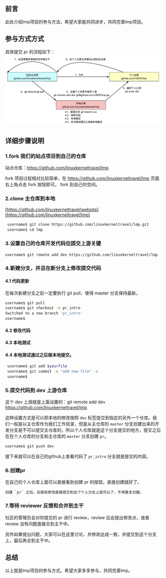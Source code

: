 ## 前言
此处介绍lmp项目的参与方法，希望大家能共同进步，共同完善lmp项目。

## 参与方式方式
具体提交 pr 的流程如下：
![](imgs/pr.png)

## 详细步骤说明
### 1.fork 我们的站点项目到自己的仓库
站点仓库：https://github.com/linuxkerneltravel/lmp

fork 项目过程相对比较简单，在 https://github.com/linuxkerneltravel/lmp 页面右上角点击 fork 按钮即可， fork 到自己的空间。


### 2.clone 主仓库到本地
[https://github.com/linuxkerneltravel/website](https://github.com/linuxkerneltravel/lmp)

```sh
 username$ git clone https://github.com/linuxkerneltravel/lmp.git
 username$ cd lmp                                                                           
```
### 3.设置自己的仓库开发代码位提交上游关键
```sh
username$ git remote add dev https://github.com/linuxkerneltravel/lmp
```

### 4.新建分支，并且在新分支上修改提交代码
#### 4.1 代码更新

在每次新建分支之前一定要执行 git pull，使得  master 分支保持最新。
```sh
username$ git pull 
username$ git checkout -b pr_intro
Switched to a new branch 'pr_intro'
username$ 
```
#### 4.2 修改代码

#### 4.3 本地测试  
#### 4.4 本地测试通过之后做本地提交。
```sh
 username$ git add $yourfile
 username$ git commit -m "add new file" -a  
 username$ 
```

### 5.提交代码到 dev 上游仓库
这个 dev 上游就是上面设置的：git remote add dev  https://github.com/linuxkerneltravel/lmp

这种设置方式是可以把本地的修改按照 `dev` 标签提交到指定的另外一个仓库。我们一般是以主仓库作为我们工作目录，但是从主仓库的 `master` 分支创建出来的开发分支是不可以提交主仓库的，所以个人仓库就是这个分支提交的地方，提交之后在在个人仓库的分支和主仓库的 `master` 分支创建 `pr`。
```sh
username$ git push dev   
```
接下来就可以在自己的github上查看代码了
 `pr_intro` 分支就是提交的内容。

### 6.创建pr
在自己的个人仓库上面可以直接看到创建 pr 的按钮，直接创建就好了。

    创建 `pr` 之后，后面有修改直接提交到这个个人分支上就可以了，不用重复创建。

### 7.等待 reviewer 反馈和合并到主干
社区的管理员会对你提交的 pr 进行 review，review 后会提出修改点，或者 review 没有问题直接合到主干中。

另外如果提出问题，大家可以在这里讨论，并修改达成一致，并提交到这个分支上，最后再合到主干中。

## 总结
以上就是lmp项目的参与方式。希望大家多多参与，共同完善lmp。
　